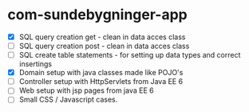 # com-sundebygninger-app

- [x] SQL query creation get - clean in data acces class
- [ ] SQL query creation post - clean in data acces class
- [ ] SQL create table statements - for setting up data types and correct insertings
- [x] Domain setup with java classes made like POJO's
- [ ] Controller setup with HttpServlets from Java EE 6
- [ ] Web setup with jsp pages from java EE 6
- [ ] Small CSS / Javascript cases.
